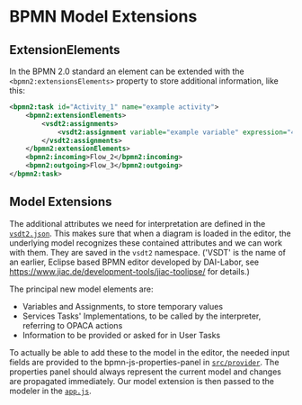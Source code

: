 # BPMN Model Extensions

## ExtensionElements

In the BPMN 2.0 standard an element can be extended with the `<bpmn2:extensionsElements>` property to store additional information, like this:

```xml
<bpmn2:task id="Activity_1" name="example activity">
    <bpmn2:extensionElements>
        <vsdt2:assignments>
            <vsdt2:assignment variable="example variable" expression="4" assignTime="START" />
        </vsdt2:assignments>
    </bpmn2:extensionElements>
    <bpmn2:incoming>Flow_2</bpmn2:incoming>
    <bpmn2:outgoing>Flow_3</bpmn2:outgoing>
</bpmn2:task>
```

## Model Extensions

The additional attributes we need for interpretation are defined in the [`vsdt2.json`](../opaca-bpmn-editor/src/descriptors/vsdt2.json). This makes sure that when a diagram is loaded in the editor, the underlying model recognizes these contained attributes and we can work with them. They are saved in the `vsdt2` namespace. ('VSDT' is the name of an earlier, Eclipse based BPMN editor developed by DAI-Labor, see <https://www.jiac.de/development-tools/jiac-toolipse/> for details.)

The principal new model elements are:

* Variables and Assignments, to store temporary values
* Services Tasks' Implementations, to be called by the interpreter, referring to OPACA actions
* Information to be provided or asked for in User Tasks

To actually be able to add these to the model in the editor, the needed input fields are provided to the bpmn-js-properties-panel in [`src/provider`](../opaca-bpmn-editor/src/provider). The properties panel should always represent the current model and changes are propagated immediately.  Our model extension is then passed to the modeler in the [`app.js`](../opaca-bpmn-editor/src/app.js).

